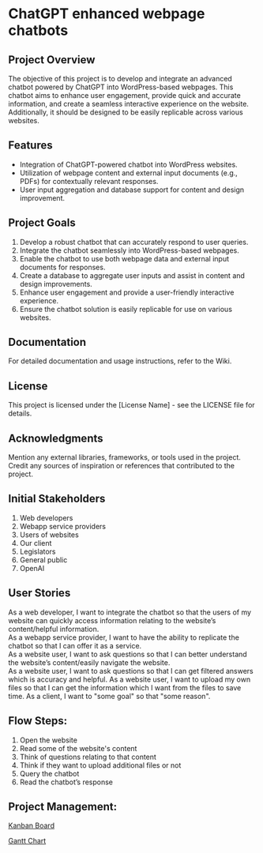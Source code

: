 # ChatGPT enhanced webpage chatbots

## Project Overview

The objective of this project is to develop and integrate an advanced chatbot powered by ChatGPT into WordPress-based webpages. This chatbot aims to enhance user engagement, provide quick and accurate information, and create a seamless interactive experience on the website. Additionally, it should be designed to be easily replicable across various websites.

## Features

- Integration of ChatGPT-powered chatbot into WordPress websites.
- Utilization of webpage content and external input documents (e.g., PDFs) for contextually relevant responses.
- User input aggregation and database support for content and design improvement.

## Project Goals

1. Develop a robust chatbot that can accurately respond to user queries.
2. Integrate the chatbot seamlessly into WordPress-based webpages.
3. Enable the chatbot to use both webpage data and external input documents for responses.
4. Create a database to aggregate user inputs and assist in content and design improvements.
5. Enhance user engagement and provide a user-friendly interactive experience.
6. Ensure the chatbot solution is easily replicable for use on various websites.

## Documentation

For detailed documentation and usage instructions, refer to the Wiki.

## License

This project is licensed under the [License Name] - see the LICENSE file for details.

## Acknowledgments

Mention any external libraries, frameworks, or tools used in the project.   
Credit any sources of inspiration or references that contributed to the project.

## Initial Stakeholders

1. Web developers
2. Webapp service providers
3. Users of websites
4. Our client
5. Legislators
6. General public
7. OpenAI

## User Stories

As a web developer, I want to integrate the chatbot so that the users of my website can quickly access information relating to the website’s content/helpful information.   
As a webapp service provider, I want to have the ability to replicate the chatbot so that I can offer it as a service.   
As a website user, I want to ask questions so that I can better understand the website’s content/easily navigate the website.  
As a website user, I want to ask questions so that I can get filtered answers which is accuracy and helpful.
As a website user, I want to upload my own files so that I can get the information which I want from the files to save time.
As a client, I want to "some goal" so that "some reason".  

## Flow Steps:

1. Open the website
2. Read some of the website's content
3. Think of questions relating to that content
4. Think if they want to upload additional files or not
5. Query the chatbot
6. Read the chatbot’s response

## Project Management:
[Kanban Board](https://github.com/orgs/spe-uob/projects/86)

[Gantt Chart](https://github.com/spe-uob/2023-Chatbots/blob/main/Gantt%20chart.xlsx)


